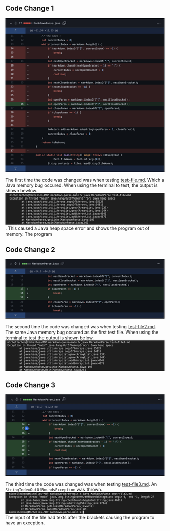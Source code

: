 ## Code Change 1
![Image](CodeChange1.jpg)

The first time the code was changed was when testing [test-file.md](https://github.com/Mchellei/markdown-parse/blob/bc1f8cfec85e6a63a52d54a223424dcd736bce99/test-file.md). Which a Java memory bug occured. When using the terminal to test, the output is shown bewlow. ![Image](SymtomTestFile1.jpg). This caused a Java heap space error and shows the program out of memory. The program

## Code Change 2
![Image](CodeChange2.jpg)

The second time the code was changed was when testing [test-file2.md](https://github.com/Mchellei/markdown-parse/blob/bc1f8cfec85e6a63a52d54a223424dcd736bce99/test-file.md). The same Java memory bug occured as the first test file. When using the terminal to test the output is shown below. ![Image](SymptomTestFile2.jpg)

## Code Change 3 
![Image](CodeChange3.jpg)

The third time the code was changed was when testing [test-file3.md](https://github.com/Mchellei/markdown-parse/blob/bc1f8cfec85e6a63a52d54a223424dcd736bce99/test-file.md). An `StringIndexOutOfBoundsException` was thrown. ![Image](SymptomTestFile3.jpg)
The input of the file had texts after the brackets causing the program to have an exception. 